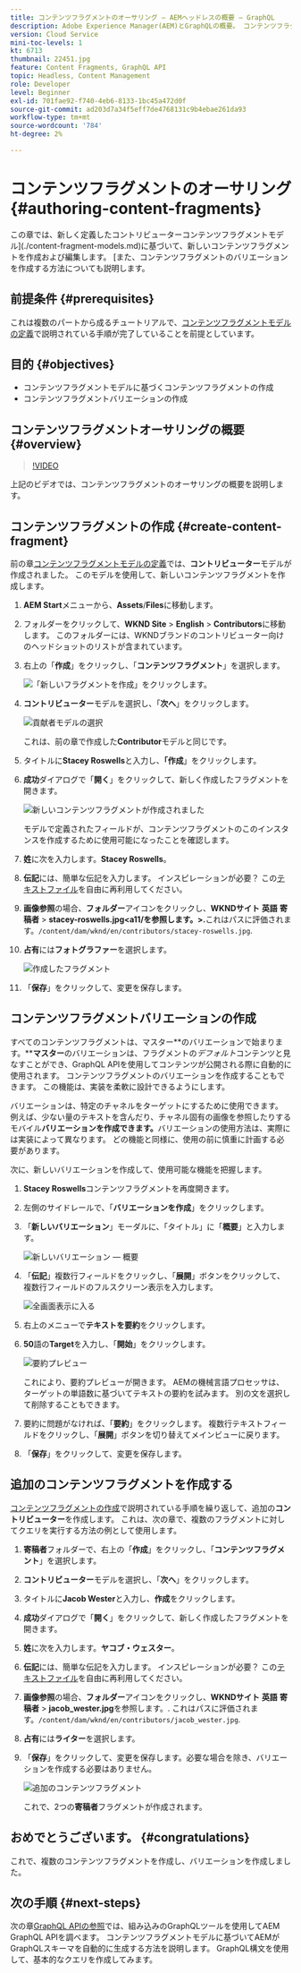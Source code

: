 ```yaml
---
title: コンテンツフラグメントのオーサリング — AEMヘッドレスの概要 — GraphQL
description: Adobe Experience Manager(AEM)とGraphQLの概要。 コンテンツフラグメントモデルに基づいて、新しいコンテンツフラグメントを作成し、編集します。 コンテンツフラグメントのバリエーションを作成する方法を説明します。
version: Cloud Service
mini-toc-levels: 1
kt: 6713
thumbnail: 22451.jpg
feature: Content Fragments, GraphQL API
topic: Headless, Content Management
role: Developer
level: Beginner
exl-id: 701fae92-f740-4eb6-8133-1bc45a472d0f
source-git-commit: ad203d7a34f5eff7de4768131c9b4ebae261da93
workflow-type: tm+mt
source-wordcount: '784'
ht-degree: 2%

---
```


# コンテンツフラグメントのオーサリング {#authoring-content-fragments}

この章では、新しく定義したコントリビューターコンテンツフラグメントモデル](./content-fragment-models.md)に基づいて、新しいコンテンツフラグメントを作成および編集します。 [また、コンテンツフラグメントのバリエーションを作成する方法についても説明します。

## 前提条件 {#prerequisites}

これは複数のパートから成るチュートリアルで、[コンテンツフラグメントモデルの定義](./content-fragment-models.md)で説明されている手順が完了していることを前提としています。

## 目的 {#objectives}

* コンテンツフラグメントモデルに基づくコンテンツフラグメントの作成
* コンテンツフラグメントバリエーションの作成

## コンテンツフラグメントオーサリングの概要 {#overview}

>[!VIDEO](https://video.tv.adobe.com/v/22451/?quality=12&learn=on)

上記のビデオでは、コンテンツフラグメントのオーサリングの概要を説明します。

## コンテンツフラグメントの作成 {#create-content-fragment}

前の章[コンテンツフラグメントモデルの定義](./content-fragment-models.md)では、**コントリビューター**&#x200B;モデルが作成されました。 このモデルを使用して、新しいコンテンツフラグメントを作成します。

1. **AEM Start**&#x200B;メニューから、**Assets**/**Files**&#x200B;に移動します。
1. フォルダーをクリックして、**WKND Site** > **English** > **Contributors**&#x200B;に移動します。 このフォルダーには、WKNDブランドのコントリビューター向けのヘッドショットのリストが含まれています。

1. 右上の「**作成**」をクリックし、「**コンテンツフラグメント**」を選択します。

   ![「新しいフラグメントを作成」をクリックします。](assets/author-content-fragments/create-content-fragment-menu.png)

1. **コントリビューター**&#x200B;モデルを選択し、「**次へ**」をクリックします。

   ![貢献者モデルの選択](assets/author-content-fragments/select-contributor-model.png)

   これは、前の章で作成した&#x200B;**Contributor**&#x200B;モデルと同じです。

1. タイトルに&#x200B;**Stacey Roswells**&#x200B;と入力し、**「作成**」をクリックします。
1. **成功**&#x200B;ダイアログで「**開く**」をクリックして、新しく作成したフラグメントを開きます。

   ![新しいコンテンツフラグメントが作成されました](assets/author-content-fragments/new-content-fragment.png)

   モデルで定義されたフィールドが、コンテンツフラグメントのこのインスタンスを作成するために使用可能になったことを確認します。

1. **姓**&#x200B;に次を入力します。**Stacey Roswells**。
1. **伝記**&#x200B;には、簡単な伝記を入力します。 インスピレーションが必要？ この[テキストファイル](assets/author-content-fragments/stacey-roswells-bio.txt)を自由に再利用してください。
1. **画像参照**&#x200B;の場合、**フォルダー**&#x200B;アイコンをクリックし、**WKNDサイト** **英語** **寄稿者** > **stacey-roswells.jpg&lt;a11/を参照します。>.**&#x200B;これはパスに評価されます。`/content/dam/wknd/en/contributors/stacey-roswells.jpg`.
1. **占有**&#x200B;には&#x200B;**フォトグラファー**&#x200B;を選択します。

   ![作成したフラグメント](assets/author-content-fragments/stacye-roswell-fragment-authored.png)

1. 「**保存**」をクリックして、変更を保存します。

## コンテンツフラグメントバリエーションの作成

すべてのコンテンツフラグメントは、マスター&#x200B;**のバリエーションで始まります。****マスター**&#x200B;のバリエーションは、フラグメントの&#x200B;*デフォルト*&#x200B;コンテンツと見なすことができ、GraphQL APIを使用してコンテンツが公開される際に自動的に使用されます。 コンテンツフラグメントのバリエーションを作成することもできます。 この機能は、実装を柔軟に設計できるようにします。

バリエーションは、特定のチャネルをターゲットにするために使用できます。 例えば、少ない量のテキストを含んだり、チャネル固有の画像を参照したりするモバイル&#x200B;**バリエーションを作成できます。**&#x200B;バリエーションの使用方法は、実際には実装によって異なります。 どの機能と同様に、使用の前に慎重に計画する必要があります。

次に、新しいバリエーションを作成して、使用可能な機能を把握します。

1. **Stacey Roswells**&#x200B;コンテンツフラグメントを再度開きます。
1. 左側のサイドレールで、「**バリエーションを作成**」をクリックします。
1. 「**新しいバリエーション**」モーダルに、「タイトル」に「**概要**」と入力します。

   ![新しいバリエーション — 概要](assets/author-content-fragments/new-variation-summary.png)

1. 「**伝記**」複数行フィールドをクリックし、「**展開**」ボタンをクリックして、複数行フィールドのフルスクリーン表示を入力します。

   ![全画面表示に入る](assets/author-content-fragments/enter-full-screen-view.png)

1. 右上のメニューで&#x200B;**テキストを要約**&#x200B;をクリックします。

1. **50**&#x200B;語の&#x200B;**Target**&#x200B;を入力し、「**開始**」をクリックします。

   ![要約プレビュー](assets/author-content-fragments/summarize-text-preview.png)

   これにより、要約プレビューが開きます。 AEMの機械言語プロセッサは、ターゲットの単語数に基づいてテキストの要約を試みます。 別の文を選択して削除することもできます。

1. 要約に問題がなければ、「**要約**」をクリックします。 複数行テキストフィールドをクリックし、「**展開**」ボタンを切り替えてメインビューに戻ります。

1. 「**保存**」をクリックして、変更を保存します。

## 追加のコンテンツフラグメントを作成する

[コンテンツフラグメントの作成](#create-content-fragment)で説明されている手順を繰り返して、追加の&#x200B;**コントリビューター**&#x200B;を作成します。 これは、次の章で、複数のフラグメントに対してクエリを実行する方法の例として使用します。

1. **寄稿者**&#x200B;フォルダーで、右上の「**作成**」をクリックし、「**コンテンツフラグメント**」を選択します。
1. **コントリビューター**&#x200B;モデルを選択し、「**次へ**」をクリックします。
1. タイトルに&#x200B;**Jacob Wester**&#x200B;と入力し、**作成**&#x200B;をクリックします。
1. **成功**&#x200B;ダイアログで「**開く**」をクリックして、新しく作成したフラグメントを開きます。
1. **姓**&#x200B;に次を入力します。**ヤコブ・ウェスター**。
1. **伝記**&#x200B;には、簡単な伝記を入力します。 インスピレーションが必要？ この[テキストファイル](assets/author-content-fragments/jacob-wester.txt)を自由に再利用してください。
1. **画像参照**&#x200B;の場合、**フォルダー**&#x200B;アイコンをクリックし、**WKNDサイト** **英語** **寄稿者** > **jacob_wester.jpg**&#x200B;を参照します。. これはパスに評価されます。`/content/dam/wknd/en/contributors/jacob_wester.jpg`.
1. **占有**&#x200B;には&#x200B;**ライター**&#x200B;を選択します。
1. 「**保存**」をクリックして、変更を保存します。必要な場合を除き、バリエーションを作成する必要はありません。

   ![追加のコンテンツフラグメント](assets/author-content-fragments/additional-content-fragment.png)

   これで、2つの&#x200B;**寄稿者**&#x200B;フラグメントが作成されます。

## おめでとうございます。 {#congratulations}

これで、複数のコンテンツフラグメントを作成し、バリエーションを作成しました。

## 次の手順 {#next-steps}

次の章[GraphQL APIの参照](explore-graphql-api.md)では、組み込みのGraphQLツールを使用してAEM GraphQL APIを調べます。 コンテンツフラグメントモデルに基づいてAEMがGraphQLスキーマを自動的に生成する方法を説明します。 GraphQL構文を使用して、基本的なクエリを作成してみます。

